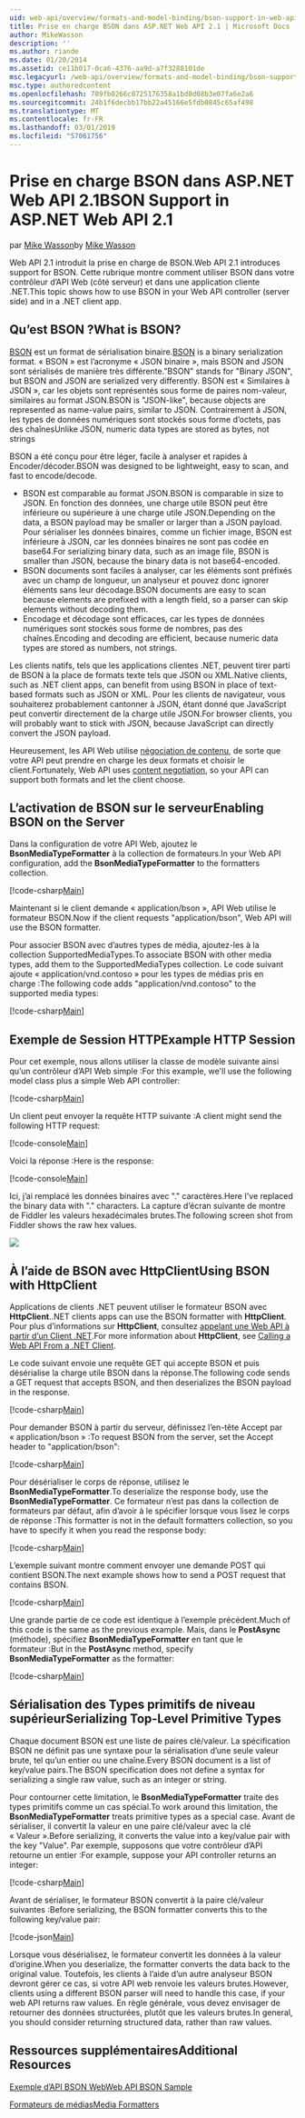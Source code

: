 ```yaml
---
uid: web-api/overview/formats-and-model-binding/bson-support-in-web-api-21
title: Prise en charge BSON dans ASP.NET Web API 2.1 | Microsoft Docs
author: MikeWasson
description: ''
ms.author: riande
ms.date: 01/20/2014
ms.assetid: ce11b017-0ca6-4376-aa9d-a7f3288101de
msc.legacyurl: /web-api/overview/formats-and-model-binding/bson-support-in-web-api-21
msc.type: authoredcontent
ms.openlocfilehash: 709fb0266c0725176358a1bd0d08b3e07fa6e2a6
ms.sourcegitcommit: 24b1f6decbb17bb22a45166e5fdb0845c65af498
ms.translationtype: MT
ms.contentlocale: fr-FR
ms.lasthandoff: 03/01/2019
ms.locfileid: "57061756"
---
```

<a name="bson-support-in-aspnet-web-api-21"></a><span data-ttu-id="86dcd-102">Prise en charge BSON dans ASP.NET Web API 2.1</span><span class="sxs-lookup"><span data-stu-id="86dcd-102">BSON Support in ASP.NET Web API 2.1</span></span>
====================
<span data-ttu-id="86dcd-103">par [Mike Wasson](https://github.com/MikeWasson)</span><span class="sxs-lookup"><span data-stu-id="86dcd-103">by [Mike Wasson](https://github.com/MikeWasson)</span></span>

<span data-ttu-id="86dcd-104">Web API 2.1 introduit la prise en charge de BSON.</span><span class="sxs-lookup"><span data-stu-id="86dcd-104">Web API 2.1 introduces support for BSON.</span></span> <span data-ttu-id="86dcd-105">Cette rubrique montre comment utiliser BSON dans votre contrôleur d’API Web (côté serveur) et dans une application cliente .NET.</span><span class="sxs-lookup"><span data-stu-id="86dcd-105">This topic shows how to use BSON in your Web API controller (server side) and in a .NET client app.</span></span>

## <a name="what-is-bson"></a><span data-ttu-id="86dcd-106">Qu’est BSON ?</span><span class="sxs-lookup"><span data-stu-id="86dcd-106">What is BSON?</span></span>

<span data-ttu-id="86dcd-107">[BSON](http://bsonspec.org/) est un format de sérialisation binaire.</span><span class="sxs-lookup"><span data-stu-id="86dcd-107">[BSON](http://bsonspec.org/) is a binary serialization format.</span></span> <span data-ttu-id="86dcd-108">« BSON » est l’acronyme « JSON binaire », mais BSON and JSON sont sérialisés de manière très différente.</span><span class="sxs-lookup"><span data-stu-id="86dcd-108">"BSON" stands for "Binary JSON", but BSON and JSON are serialized very differently.</span></span> <span data-ttu-id="86dcd-109">BSON est « Similaires à JSON », car les objets sont représentés sous forme de paires nom-valeur, similaires au format JSON.</span><span class="sxs-lookup"><span data-stu-id="86dcd-109">BSON is "JSON-like", because objects are represented as name-value pairs, similar to JSON.</span></span> <span data-ttu-id="86dcd-110">Contrairement à JSON, les types de données numériques sont stockés sous forme d’octets, pas des chaînes</span><span class="sxs-lookup"><span data-stu-id="86dcd-110">Unlike JSON, numeric data types are stored as bytes, not strings</span></span>

<span data-ttu-id="86dcd-111">BSON a été conçu pour être léger, facile à analyser et rapides à Encoder/décoder.</span><span class="sxs-lookup"><span data-stu-id="86dcd-111">BSON was designed to be lightweight, easy to scan, and fast to encode/decode.</span></span>

- <span data-ttu-id="86dcd-112">BSON est comparable au format JSON.</span><span class="sxs-lookup"><span data-stu-id="86dcd-112">BSON is comparable in size to JSON.</span></span> <span data-ttu-id="86dcd-113">En fonction des données, une charge utile BSON peut être inférieure ou supérieure à une charge utile JSON.</span><span class="sxs-lookup"><span data-stu-id="86dcd-113">Depending on the data, a BSON payload may be smaller or larger than a JSON payload.</span></span> <span data-ttu-id="86dcd-114">Pour sérialiser les données binaires, comme un fichier image, BSON est inférieure à JSON, car les données binaires ne sont pas codée en base64.</span><span class="sxs-lookup"><span data-stu-id="86dcd-114">For serializing binary data, such as an image file, BSON is smaller than JSON, because the binary data is not base64-encoded.</span></span>
- <span data-ttu-id="86dcd-115">BSON documents sont faciles à analyser, car les éléments sont préfixés avec un champ de longueur, un analyseur et pouvez donc ignorer éléments sans leur décodage.</span><span class="sxs-lookup"><span data-stu-id="86dcd-115">BSON documents are easy to scan because elements are prefixed with a length field, so a parser can skip elements without decoding them.</span></span>
- <span data-ttu-id="86dcd-116">Encodage et décodage sont efficaces, car les types de données numériques sont stockés sous forme de nombres, pas des chaînes.</span><span class="sxs-lookup"><span data-stu-id="86dcd-116">Encoding and decoding are efficient, because numeric data types are stored as numbers, not strings.</span></span>

<span data-ttu-id="86dcd-117">Les clients natifs, tels que les applications clientes .NET, peuvent tirer parti de BSON à la place de formats texte tels que JSON ou XML.</span><span class="sxs-lookup"><span data-stu-id="86dcd-117">Native clients, such as .NET client apps, can benefit from using BSON in place of text-based formats such as JSON or XML.</span></span> <span data-ttu-id="86dcd-118">Pour les clients de navigateur, vous souhaiterez probablement cantonner à JSON, étant donné que JavaScript peut convertir directement de la charge utile JSON.</span><span class="sxs-lookup"><span data-stu-id="86dcd-118">For browser clients, you will probably want to stick with JSON, because JavaScript can directly convert the JSON payload.</span></span>

<span data-ttu-id="86dcd-119">Heureusement, les API Web utilise [négociation de contenu](content-negotiation.md), de sorte que votre API peut prendre en charge les deux formats et choisir le client.</span><span class="sxs-lookup"><span data-stu-id="86dcd-119">Fortunately, Web API uses [content negotiation](content-negotiation.md), so your API can support both formats and let the client choose.</span></span>

## <a name="enabling-bson-on-the-server"></a><span data-ttu-id="86dcd-120">L’activation de BSON sur le serveur</span><span class="sxs-lookup"><span data-stu-id="86dcd-120">Enabling BSON on the Server</span></span>

<span data-ttu-id="86dcd-121">Dans la configuration de votre API Web, ajoutez le **BsonMediaTypeFormatter** à la collection de formateurs.</span><span class="sxs-lookup"><span data-stu-id="86dcd-121">In your Web API configuration, add the **BsonMediaTypeFormatter** to the formatters collection.</span></span>

[!code-csharp[Main](bson-support-in-web-api-21/samples/sample1.cs)]

<span data-ttu-id="86dcd-122">Maintenant si le client demande « application/bson », API Web utilise le formateur BSON.</span><span class="sxs-lookup"><span data-stu-id="86dcd-122">Now if the client requests "application/bson", Web API will use the BSON formatter.</span></span>

<span data-ttu-id="86dcd-123">Pour associer BSON avec d’autres types de média, ajoutez-les à la collection SupportedMediaTypes.</span><span class="sxs-lookup"><span data-stu-id="86dcd-123">To associate BSON with other media types, add them to the SupportedMediaTypes collection.</span></span> <span data-ttu-id="86dcd-124">Le code suivant ajoute « application/vnd.contoso » pour les types de médias pris en charge :</span><span class="sxs-lookup"><span data-stu-id="86dcd-124">The following code adds "application/vnd.contoso" to the supported media types:</span></span>

[!code-csharp[Main](bson-support-in-web-api-21/samples/sample2.cs)]

## <a name="example-http-session"></a><span data-ttu-id="86dcd-125">Exemple de Session HTTP</span><span class="sxs-lookup"><span data-stu-id="86dcd-125">Example HTTP Session</span></span>

<span data-ttu-id="86dcd-126">Pour cet exemple, nous allons utiliser la classe de modèle suivante ainsi qu’un contrôleur d’API Web simple :</span><span class="sxs-lookup"><span data-stu-id="86dcd-126">For this example, we'll use the following model class plus a simple Web API controller:</span></span>

[!code-csharp[Main](bson-support-in-web-api-21/samples/sample3.cs)]

<span data-ttu-id="86dcd-127">Un client peut envoyer la requête HTTP suivante :</span><span class="sxs-lookup"><span data-stu-id="86dcd-127">A client might send the following HTTP request:</span></span>

[!code-console[Main](bson-support-in-web-api-21/samples/sample4.cmd)]

<span data-ttu-id="86dcd-128">Voici la réponse :</span><span class="sxs-lookup"><span data-stu-id="86dcd-128">Here is the response:</span></span>

[!code-console[Main](bson-support-in-web-api-21/samples/sample5.cmd)]

<span data-ttu-id="86dcd-129">Ici, j’ai remplacé les données binaires avec &quot;.&quot; caractères.</span><span class="sxs-lookup"><span data-stu-id="86dcd-129">Here I've replaced the binary data with &quot;.&quot; characters.</span></span> <span data-ttu-id="86dcd-130">La capture d’écran suivante de montre de Fiddler les valeurs hexadécimales brutes.</span><span class="sxs-lookup"><span data-stu-id="86dcd-130">The following screen shot from Fiddler shows the raw hex values.</span></span>

[![](bson-support-in-web-api-21/_static/image2.png)](bson-support-in-web-api-21/_static/image1.png)

## <a name="using-bson-with-httpclient"></a><span data-ttu-id="86dcd-131">À l’aide de BSON avec HttpClient</span><span class="sxs-lookup"><span data-stu-id="86dcd-131">Using BSON with HttpClient</span></span>

<span data-ttu-id="86dcd-132">Applications de clients .NET peuvent utiliser le formateur BSON avec **HttpClient**.</span><span class="sxs-lookup"><span data-stu-id="86dcd-132">.NET clients apps can use the BSON formatter with **HttpClient**.</span></span> <span data-ttu-id="86dcd-133">Pour plus d’informations sur **HttpClient**, consultez [appelant une Web API à partir d’un Client .NET](../advanced/calling-a-web-api-from-a-net-client.md).</span><span class="sxs-lookup"><span data-stu-id="86dcd-133">For more information about **HttpClient**, see [Calling a Web API From a .NET Client](../advanced/calling-a-web-api-from-a-net-client.md).</span></span>

<span data-ttu-id="86dcd-134">Le code suivant envoie une requête GET qui accepte BSON et puis désérialise la charge utile BSON dans la réponse.</span><span class="sxs-lookup"><span data-stu-id="86dcd-134">The following code sends a GET request that accepts BSON, and then deserializes the BSON payload in the response.</span></span>

[!code-csharp[Main](bson-support-in-web-api-21/samples/sample6.cs)]

<span data-ttu-id="86dcd-135">Pour demander BSON à partir du serveur, définissez l’en-tête Accept par « application/bson » :</span><span class="sxs-lookup"><span data-stu-id="86dcd-135">To request BSON from the server, set the Accept header to "application/bson":</span></span>

[!code-csharp[Main](bson-support-in-web-api-21/samples/sample7.cs)]

<span data-ttu-id="86dcd-136">Pour désérialiser le corps de réponse, utilisez le **BsonMediaTypeFormatter**.</span><span class="sxs-lookup"><span data-stu-id="86dcd-136">To deserialize the response body, use the **BsonMediaTypeFormatter**.</span></span> <span data-ttu-id="86dcd-137">Ce formateur n’est pas dans la collection de formateurs par défaut, afin d’avoir à le spécifier lorsque vous lisez le corps de réponse :</span><span class="sxs-lookup"><span data-stu-id="86dcd-137">This formatter is not in the default formatters collection, so you have to specify it when you read the response body:</span></span>

[!code-csharp[Main](bson-support-in-web-api-21/samples/sample8.cs)]

<span data-ttu-id="86dcd-138">L’exemple suivant montre comment envoyer une demande POST qui contient BSON.</span><span class="sxs-lookup"><span data-stu-id="86dcd-138">The next example shows how to send a POST request that contains BSON.</span></span>

[!code-csharp[Main](bson-support-in-web-api-21/samples/sample9.cs)]

<span data-ttu-id="86dcd-139">Une grande partie de ce code est identique à l’exemple précédent.</span><span class="sxs-lookup"><span data-stu-id="86dcd-139">Much of this code is the same as the previous example.</span></span> <span data-ttu-id="86dcd-140">Mais, dans le **PostAsync** (méthode), spécifiez **BsonMediaTypeFormatter** en tant que le formateur :</span><span class="sxs-lookup"><span data-stu-id="86dcd-140">But in the **PostAsync** method, specify **BsonMediaTypeFormatter** as the formatter:</span></span>

[!code-csharp[Main](bson-support-in-web-api-21/samples/sample10.cs)]

## <a name="serializing-top-level-primitive-types"></a><span data-ttu-id="86dcd-141">Sérialisation des Types primitifs de niveau supérieur</span><span class="sxs-lookup"><span data-stu-id="86dcd-141">Serializing Top-Level Primitive Types</span></span>

<span data-ttu-id="86dcd-142">Chaque document BSON est une liste de paires clé/valeur. La spécification BSON ne définit pas une syntaxe pour la sérialisation d’une seule valeur brute, tel qu’un entier ou une chaîne.</span><span class="sxs-lookup"><span data-stu-id="86dcd-142">Every BSON document is a list of key/value pairs.The BSON specification does not define a syntax for serializing a single raw value, such as an integer or string.</span></span>

<span data-ttu-id="86dcd-143">Pour contourner cette limitation, le **BsonMediaTypeFormatter** traite des types primitifs comme un cas spécial.</span><span class="sxs-lookup"><span data-stu-id="86dcd-143">To work around this limitation, the **BsonMediaTypeFormatter** treats primitive types as a special case.</span></span> <span data-ttu-id="86dcd-144">Avant de sérialiser, il convertit la valeur en une paire clé/valeur avec la clé « Valeur ».</span><span class="sxs-lookup"><span data-stu-id="86dcd-144">Before serializing, it converts the value into a key/value pair with the key "Value".</span></span> <span data-ttu-id="86dcd-145">Par exemple, supposons que votre contrôleur d’API retourne un entier :</span><span class="sxs-lookup"><span data-stu-id="86dcd-145">For example, suppose your API controller returns an integer:</span></span>

[!code-csharp[Main](bson-support-in-web-api-21/samples/sample11.cs)]

<span data-ttu-id="86dcd-146">Avant de sérialiser, le formateur BSON convertit à la paire clé/valeur suivantes :</span><span class="sxs-lookup"><span data-stu-id="86dcd-146">Before serializing, the BSON formatter converts this to the following key/value pair:</span></span>

[!code-json[Main](bson-support-in-web-api-21/samples/sample12.json)]

<span data-ttu-id="86dcd-147">Lorsque vous désérialisez, le formateur convertit les données à la valeur d’origine.</span><span class="sxs-lookup"><span data-stu-id="86dcd-147">When you deserialize, the formatter converts the data back to the original value.</span></span> <span data-ttu-id="86dcd-148">Toutefois, les clients à l’aide d’un autre analyseur BSON devront gérer ce cas, si votre API web renvoie les valeurs brutes.</span><span class="sxs-lookup"><span data-stu-id="86dcd-148">However, clients using a different BSON parser will need to handle this case, if your web API returns raw values.</span></span> <span data-ttu-id="86dcd-149">En règle générale, vous devez envisager de retourner des données structurées, plutôt que les valeurs brutes.</span><span class="sxs-lookup"><span data-stu-id="86dcd-149">In general, you should consider returning structured data, rather than raw values.</span></span>

## <a name="additional-resources"></a><span data-ttu-id="86dcd-150">Ressources supplémentaires</span><span class="sxs-lookup"><span data-stu-id="86dcd-150">Additional Resources</span></span>

[<span data-ttu-id="86dcd-151">Exemple d’API BSON Web</span><span class="sxs-lookup"><span data-stu-id="86dcd-151">Web API BSON Sample</span></span>](https://aspnet.codeplex.com/SourceControl/latest#Samples/WebApi/BSONSample/)

[<span data-ttu-id="86dcd-152">Formateurs de médias</span><span class="sxs-lookup"><span data-stu-id="86dcd-152">Media Formatters</span></span>](media-formatters.md)

